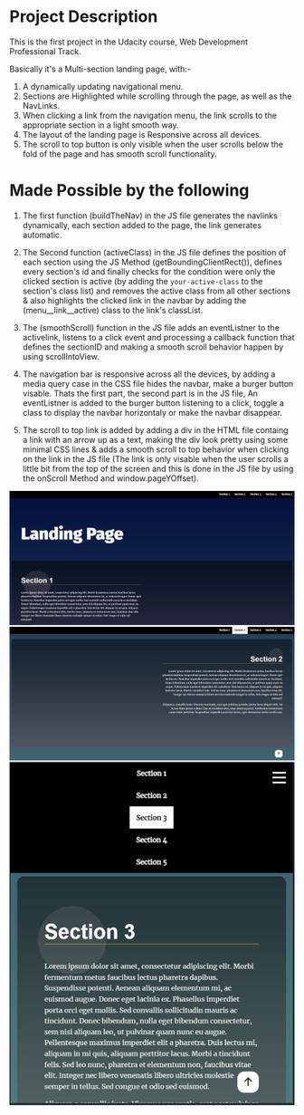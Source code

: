 # Project Description

This is the first project in the Udacity course, Web Development Professional Track.

Basically it's a Multi-section landing page, with:-

<ol>
<li> A dynamically updating navigational menu.</li>
<li> Sections are Highlighted while scrolling through the page, as well as the NavLinks.</li>
<li>When clicking a link from the navigation menu, the link scrolls to the appropriate section in a light smooth way.</li>
<li> The layout of the landing page is Responsive across all devices.</li>
<li>The scroll to top button is only visible when the user scrolls below the fold of the page and has smooth scroll functionality.</li>
</ol>

# Made Possible by the following

1. The first function (buildTheNav) in the JS file generates the navlinks dynamically, each section added to the page, the link generates automatic.

2. The Second function (activeClass) in the JS file defines the position of each section using the JS Method (getBoundingClientRect()), defines every section's id and finally checks for the condition were only the clicked section is active (by adding the `your-active-class` to the section's class list) and removes the active class from all other sections & also highlights the clicked link in the navbar by adding the (menu__link__active) class to the link's classList.

3. The (smoothScroll) function in the JS file adds an eventListner to the activelink, listens to a click event and processing a callback function that defines the sectionID and making a smooth scroll behavior happen by using scrollIntoView.

4. The navigation bar is responsive across all the devices, by adding a media query case in the CSS file hides the navbar, make a burger button visable. Thats the first part, the second part is in the JS file, An eventListner is added to the burger button listening to a click, toggle a class to display the navbar horizontaly or make the navbar disappear.

5. The scroll to top link is added by adding a div in the HTML file containg a link with an arrow up as a text,
making the div look pretty using some minimal CSS lines & adds a smooth scroll to top behavior when clicking on the link in the JS file (The link is only visable when the user scrolls a little bit from the top of the screen and this is done in the JS file by using the onScroll Method and window.pageYOffset).

<img src="/img/1.jpg" width=550>
<img src="/img/2.jpg" width=550>
<img src="/img/3.jpg" width=550>